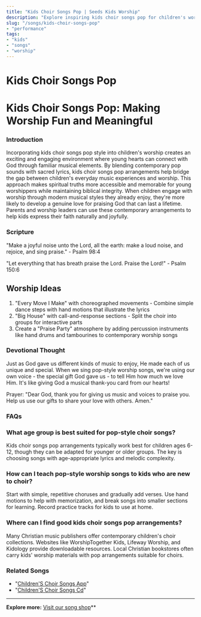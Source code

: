 ```yaml
---
title: "Kids Choir Songs Pop | Seeds Kids Worship"
description: "Explore inspiring kids choir songs pop for children's worship and faith development. Biblical music resources for families and ministry."
slug: "/songs/kids-choir-songs-pop"
- "performance"
tags:
- "kids"
- "songs"
- "worship"
---
```


# Kids Choir Songs Pop

# Kids Choir Songs Pop: Making Worship Fun and Meaningful

### Introduction
Incorporating kids choir songs pop style into children's worship creates an exciting and engaging environment where young hearts can connect with God through familiar musical elements. By blending contemporary pop sounds with sacred lyrics, kids choir songs pop arrangements help bridge the gap between children's everyday music experiences and worship. This approach makes spiritual truths more accessible and memorable for young worshippers while maintaining biblical integrity. When children engage with worship through modern musical styles they already enjoy, they're more likely to develop a genuine love for praising God that can last a lifetime. Parents and worship leaders can use these contemporary arrangements to help kids express their faith naturally and joyfully.

### Scripture
"Make a joyful noise unto the Lord, all the earth: make a loud noise, and rejoice, and sing praise." - Psalm 98:4

"Let everything that has breath praise the Lord. Praise the Lord!" - Psalm 150:6

## Worship Ideas
1. "Every Move I Make" with choreographed movements - Combine simple dance steps with hand motions that illustrate the lyrics
2. "Big House" with call-and-response sections - Split the choir into groups for interactive parts
3. Create a "Praise Party" atmosphere by adding percussion instruments like hand drums and tambourines to contemporary worship songs

### Devotional Thought
Just as God gave us different kinds of music to enjoy, He made each of us unique and special. When we sing pop-style worship songs, we're using our own voice - the special gift God gave us - to tell Him how much we love Him. It's like giving God a musical thank-you card from our hearts!

Prayer: "Dear God, thank you for giving us music and voices to praise you. Help us use our gifts to share your love with others. Amen."

### FAQs

### What age group is best suited for pop-style choir songs?
Kids choir songs pop arrangements typically work best for children ages 6-12, though they can be adapted for younger or older groups. The key is choosing songs with age-appropriate lyrics and melodic complexity.

### How can I teach pop-style worship songs to kids who are new to choir?
Start with simple, repetitive choruses and gradually add verses. Use hand motions to help with memorization, and break songs into smaller sections for learning. Record practice tracks for kids to use at home.

### Where can I find good kids choir songs pop arrangements?
Many Christian music publishers offer contemporary children's choir collections. Websites like WorshipTogether Kids, Lifeway Worship, and Kidology provide downloadable resources. Local Christian bookstores often carry kids' worship materials with pop arrangements suitable for choirs.

### Related Songs

- "[Children'S Choir Songs App](/songs/children-s-choir-songs-app/)"
- "[Children'S Choir Songs Cd](/songs/children-s-choir-songs-cd/)"

---

**Explore more:** [Visit our song shop](https://seedskidsworship.com/shop)**

<!-- Schema Markup -->
<script type="application/ld+json">
{
  "@context": "https://schema.org",
  "@type": "MusicRecording",
  "name": "Kids Choir Songs Pop",
  "byArtist": {
    "@type": "MusicGroup",
    "name": "Seeds Kids Worship"
  },
  "isFamilyFriendly": true,
  "url": "https://seedskidsworship.com/songs/kids-choir-songs-pop/"
}
</script>